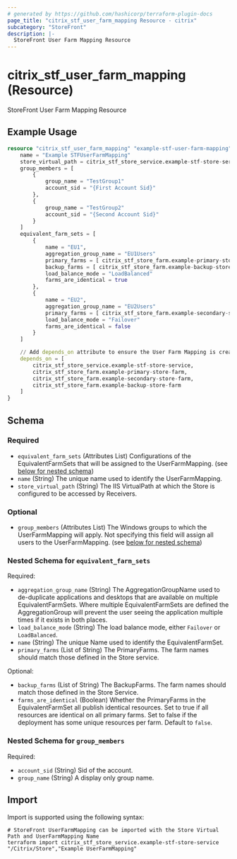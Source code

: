 ```yaml
---
# generated by https://github.com/hashicorp/terraform-plugin-docs
page_title: "citrix_stf_user_farm_mapping Resource - citrix"
subcategory: "StoreFront"
description: |-
  StoreFront User Farm Mapping Resource
---
```


# citrix_stf_user_farm_mapping (Resource)

StoreFront User Farm Mapping Resource

## Example Usage

```terraform
resource "citrix_stf_user_farm_mapping" "example-stf-user-farm-mapping" {
    name = "Example STFUserFarmMapping"
    store_virtual_path = citrix_stf_store_service.example-stf-store-service.virtual_path
    group_members = [
        {
            group_name = "TestGroup1"
            account_sid = "{First Account Sid}"
        },
        {
            group_name = "TestGroup2"
            account_sid = "{Second Account Sid}"
        }
    ]
    equivalent_farm_sets = [
        {
            name = "EU1",
            aggregation_group_name = "EU1Users"
            primary_farms = [ citrix_stf_store_farm.example-primary-store-farm.farm_name ]
            backup_farms = [ citrix_stf_store_farm.example-backup-store-farm.farm_name ]
            load_balance_mode = "LoadBalanced"
            farms_are_identical = true
        },
        {
            name = "EU2",
            aggregation_group_name = "EU2Users"
            primary_farms = [ citrix_stf_store_farm.example-secondary-store-farm.farm_name ]
            load_balance_mode = "Failover"
            farms_are_identical = false
        }
    ]

    // Add depends_on attribute to ensure the User Farm Mapping is created after the Store Service and Store Farms
    depends_on = [
        citrix_stf_store_service.example-stf-store-service,
        citrix_stf_store_farm.example-primary-store-farm,
        citrix_stf_store_farm.example-secondary-store-farm,
        citrix_stf_store_farm.example-backup-store-farm
    ]
}
```

<!-- schema generated by tfplugindocs -->
## Schema

### Required

- `equivalent_farm_sets` (Attributes List) Configurations of the EquivalentFarmSets that will be assigned to the UserFarmMapping. (see [below for nested schema](#nestedatt--equivalent_farm_sets))
- `name` (String) The unique name used to identify the UserFarmMapping.
- `store_virtual_path` (String) The IIS VirtualPath at which the Store is configured to be accessed by Receivers.

### Optional

- `group_members` (Attributes List) The Windows groups to which the UserFarmMapping will apply. Not specifying this field will assign all users to the UserFarmMapping. (see [below for nested schema](#nestedatt--group_members))

<a id="nestedatt--equivalent_farm_sets"></a>
### Nested Schema for `equivalent_farm_sets`

Required:

- `aggregation_group_name` (String) The AggregationGroupName used to de-duplicate applications and desktops that are available on multiple EquivalentFarmSets. Where multiple EquivalentFarmSets are defined the AggregationGroup will prevent the user seeing the application multiple times if it exists in both places.
- `load_balance_mode` (String) The load balance mode, either `Failover` or `LoadBalanced`.
- `name` (String) The unique Name used to identify the EquivalentFarmSet.
- `primary_farms` (List of String) The PrimaryFarms. The farm names should match those defined in the Store service.

Optional:

- `backup_farms` (List of String) The BackupFarms. The farm names should match those defined in the Store Service.
- `farms_are_identical` (Boolean) Whether the PrimaryFarms in the EquivalentFarmSet all publish identical resources. Set to true if all resources are identical on all primary farms. Set to false if the deployment has some unique resources per farm. Default to `false`.


<a id="nestedatt--group_members"></a>
### Nested Schema for `group_members`

Required:

- `account_sid` (String) Sid of the account.
- `group_name` (String) A display only group name.

## Import

Import is supported using the following syntax:

```shell
# StoreFront UserFarmMapping can be imported with the Store Virtual Path and UserFarmMapping Name
terraform import citrix_stf_store_service.example-stf-store-service "/Citrix/Store","Example UserFarmMapping"
```